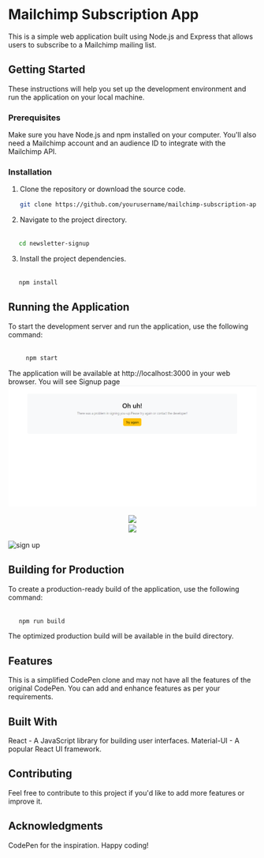 # Mailchimp Subscription App

This is a simple web application built using Node.js and Express that allows users to subscribe to a Mailchimp mailing list.

## Getting Started

These instructions will help you set up the development environment and run the application on your local machine.

### Prerequisites

Make sure you have Node.js and npm installed on your computer. You'll also need a Mailchimp account and an audience ID to integrate with the Mailchimp API.

### Installation

1. Clone the repository or download the source code.

   ```bash
   git clone https://github.com/yourusername/mailchimp-subscription-app.git

   ```

2. Navigate to the project directory.

```bash

   cd newsletter-signup


```

3. Install the project dependencies.

```bash

   npm install

```

## Running the Application

To start the development server and run the application, use the following command:

```bash

     npm start

```

The application will be available at http://localhost:3000 in your web browser.
You will see Signup page
![sign up](image1.png)

<div align="center">

   <img src="/image2/.png"/>

</div>
<div align="center">

   <img src="/image13/.png"/>

</div>

![sign up](images/image3.png)

## Building for Production

To create a production-ready build of the application, use the following command:

```bash

   npm run build

```

The optimized production build will be available in the build directory.

## Features

This is a simplified CodePen clone and may not have all the features of the original CodePen. You can add and enhance features as per your requirements.

## Built With

React - A JavaScript library for building user interfaces.
Material-UI - A popular React UI framework.

## Contributing

Feel free to contribute to this project if you'd like to add more features or improve it.

## Acknowledgments

CodePen for the inspiration.
Happy coding!
